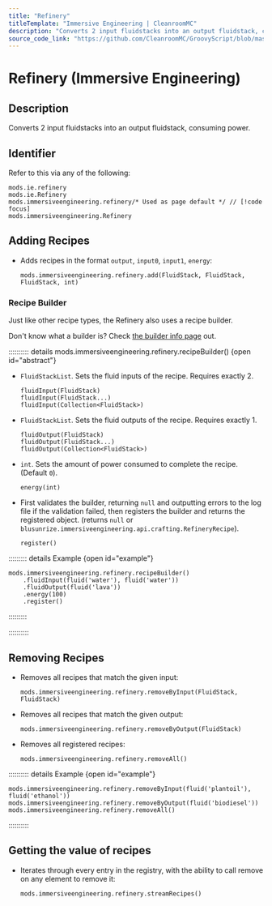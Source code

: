 ```yaml
---
title: "Refinery"
titleTemplate: "Immersive Engineering | CleanroomMC"
description: "Converts 2 input fluidstacks into an output fluidstack, consuming power."
source_code_link: "https://github.com/CleanroomMC/GroovyScript/blob/master/src/main/java/com/cleanroommc/groovyscript/compat/mods/immersiveengineering/Refinery.java"
---
```


# Refinery (Immersive Engineering)

## Description

Converts 2 input fluidstacks into an output fluidstack, consuming power.

## Identifier

Refer to this via any of the following:

```groovy:no-line-numbers {3}
mods.ie.refinery
mods.ie.Refinery
mods.immersiveengineering.refinery/* Used as page default */ // [!code focus]
mods.immersiveengineering.Refinery
```


## Adding Recipes

- Adds recipes in the format `output`, `input0`, `input1`, `energy`:

    ```groovy:no-line-numbers
    mods.immersiveengineering.refinery.add(FluidStack, FluidStack, FluidStack, int)
    ```


### Recipe Builder

Just like other recipe types, the Refinery also uses a recipe builder.

Don't know what a builder is? Check [the builder info page](../../introduction/builder.md) out.

:::::::::: details mods.immersiveengineering.refinery.recipeBuilder() {open id="abstract"}
- `FluidStackList`. Sets the fluid inputs of the recipe. Requires exactly 2.

    ```groovy:no-line-numbers
    fluidInput(FluidStack)
    fluidInput(FluidStack...)
    fluidInput(Collection<FluidStack>)
    ```

- `FluidStackList`. Sets the fluid outputs of the recipe. Requires exactly 1.

    ```groovy:no-line-numbers
    fluidOutput(FluidStack)
    fluidOutput(FluidStack...)
    fluidOutput(Collection<FluidStack>)
    ```

- `int`. Sets the amount of power consumed to complete the recipe. (Default `0`).

    ```groovy:no-line-numbers
    energy(int)
    ```

- First validates the builder, returning `null` and outputting errors to the log file if the validation failed, then registers the builder and returns the registered object. (returns `null` or `blusunrize.immersiveengineering.api.crafting.RefineryRecipe`).

    ```groovy:no-line-numbers
    register()
    ```

::::::::: details Example {open id="example"}
```groovy:no-line-numbers
mods.immersiveengineering.refinery.recipeBuilder()
    .fluidInput(fluid('water'), fluid('water'))
    .fluidOutput(fluid('lava'))
    .energy(100)
    .register()
```

:::::::::

::::::::::

## Removing Recipes

- Removes all recipes that match the given input:

    ```groovy:no-line-numbers
    mods.immersiveengineering.refinery.removeByInput(FluidStack, FluidStack)
    ```

- Removes all recipes that match the given output:

    ```groovy:no-line-numbers
    mods.immersiveengineering.refinery.removeByOutput(FluidStack)
    ```

- Removes all registered recipes:

    ```groovy:no-line-numbers
    mods.immersiveengineering.refinery.removeAll()
    ```

:::::::::: details Example {open id="example"}
```groovy:no-line-numbers
mods.immersiveengineering.refinery.removeByInput(fluid('plantoil'), fluid('ethanol'))
mods.immersiveengineering.refinery.removeByOutput(fluid('biodiesel'))
mods.immersiveengineering.refinery.removeAll()
```

::::::::::

## Getting the value of recipes

- Iterates through every entry in the registry, with the ability to call remove on any element to remove it:

    ```groovy:no-line-numbers
    mods.immersiveengineering.refinery.streamRecipes()
    ```
